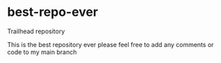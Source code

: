 # best-repo-ever
Trailhead repository

This is the best repository ever please feel free to add any comments or code to my main branch
